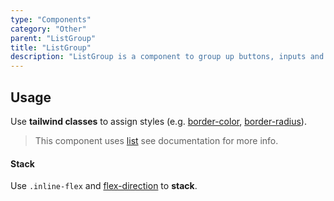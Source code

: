 ```yaml
---
type: "Components"
category: "Other"
parent: "ListGroup"
title: "ListGroup"
description: "ListGroup is a component to group up buttons, inputs and other content."
---
```


## Usage

Use **tailwind classes** to assign styles (e.g. [border-color](https://tailwindcss.com/docs/border-color), [border-radius](https://tailwindcss.com/docs/border-radius)).

> This component uses [list](/components/list) see documentation for more info.

<demo>
  <demoinline src="demos/components/list-group/usage">
  </demoinline>
</demo>

#### Stack

Use `.inline-flex` and [flex-direction](https://tailwindcss.com/docs/flex-direction) to **stack**.

<demo>
  <demoinline src="demos/components/list-group/usage-stack">
  </demoinline>
</demo>
